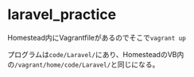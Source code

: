 # laravel_practice

Homestead内にVagrantfileがあるのでそこで`vagrant up`

プログラムは`code/Laravel/`にあり、HomesteadのVB内の`/vagrant/home/code/Laravel/`と同じになる。

